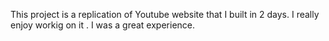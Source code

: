 This project is a replication of Youtube website that I built in 2 days. I really enjoy workig on it . I was a great experience.
